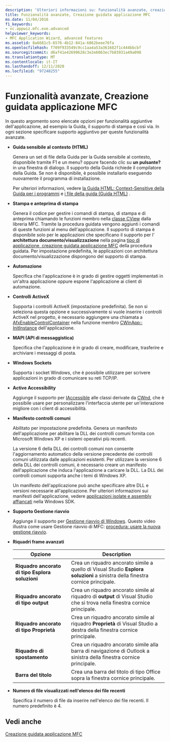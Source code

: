 ```yaml
---
description: 'Ulteriori informazioni su: funzionalità avanzate, creazione guidata applicazione MFC'
title: Funzionalità avanzate, Creazione guidata applicazione MFC
ms.date: 11/04/2016
f1_keywords:
- vc.appwiz.mfc.exe.advanced
helpviewer_keywords:
- MFC Application Wizard, advanced features
ms.assetid: 8a6681c5-6576-4b12-841a-6862beee76fa
ms.openlocfilehash: f709f933549c9cc1aa4a53a361682f1c444bbcbf
ms.sourcegitcommit: d6af41e42699628c3e2e6063ec7b03931a49a098
ms.translationtype: MT
ms.contentlocale: it-IT
ms.lasthandoff: 12/11/2020
ms.locfileid: "97248255"
---
```

# <a name="advanced-features-mfc-application-wizard"></a>Funzionalità avanzate, Creazione guidata applicazione MFC

In questo argomento sono elencate opzioni per funzionalità aggiuntive dell'applicazione, ad esempio la Guida, il supporto di stampa e così via. In ogni sezione specificare supporto aggiuntivo per queste funzionalità avanzate.

- **Guida sensibile al contesto (HTML)**

   Genera un set di file della Guida per la Guida sensibile al contesto, disponibile tramite F1 e un menu? oppure facendo clic su **un pulsante?** in una finestra di dialogo. Il supporto della Guida richiede il compilatore della Guida. Se non è disponibile, è possibile installarlo eseguendo nuovamente il programma di installazione.

   Per ulteriori informazioni, vedere [la Guida HTML: Context-Sensitive della Guida per i programmi](../../mfc/html-help-context-sensitive-help-for-your-programs.md) e [i file della guida (Guida HTML)](../../build/reference/help-files-html-help.md) .

- **Stampa e anteprima di stampa**

   Genera il codice per gestire i comandi di stampa, di stampa e di anteprima chiamando le funzioni membro nella [classe CView](../../mfc/reference/cview-class.md) dalla libreria MFC. Tramite la procedura guidata vengono aggiunti i comandi di queste funzioni al menu dell'applicazione. Il supporto di stampa è disponibile solo per le applicazioni che specificano il supporto per l' **architettura documento/visualizzazione** nella pagina [tipo di applicazione, creazione guidata applicazione MFC](../../mfc/reference/application-type-mfc-application-wizard.md) della procedura guidata. Per impostazione predefinita, le applicazioni con architettura documento/visualizzazione dispongono del supporto di stampa.

- **Automazione**

   Specifica che l'applicazione è in grado di gestire oggetti implementati in un'altra applicazione oppure espone l'applicazione ai client di automazione.

- **Controlli ActiveX**

   Supporta i controlli ActiveX (impostazione predefinita). Se non si seleziona questa opzione e successivamente si vuole inserire i controlli ActiveX nel progetto, è necessario aggiungere una chiamata a [AfxEnableControlContainer](ole-initialization.md#afxenablecontrolcontainer) nella funzione membro [CWinApp:: InitInstance](../../mfc/reference/cwinapp-class.md#initinstance) dell'applicazione.

- **MAPI (API di messaggistica)**

   Specifica che l'applicazione è in grado di creare, modificare, trasferire e archiviare i messaggi di posta.

- **Windows Sockets**

   Supporta i socket Windows, che è possibile utilizzare per scrivere applicazioni in grado di comunicare su reti TCP/IP.

- **Active Accessibility**

   Aggiunge il supporto per [IAccessible](/windows/win32/api/oleacc/nn-oleacc-iaccessible) alle classi derivate da [CWnd](../../mfc/reference/cwnd-class.md), che è possibile usare per personalizzare l'interfaccia utente per un'interazione migliore con i client di accessibilità.

- **Manifesto controlli comuni**

   Abilitato per impostazione predefinita. Genera un manifesto dell'applicazione per abilitare la DLL dei controlli comuni fornita con Microsoft Windows XP e i sistemi operativi più recenti.

   La versione 6 della DLL dei controlli comuni non consente l'aggiornamento automatico della versione precedente dei controlli comuni utilizzata dalle applicazioni esistenti. Per utilizzare la versione 6 della DLL dei controlli comuni, è necessario creare un manifesto dell'applicazione che induca l'applicazione a caricare la DLL. La DLL dei controlli comuni supporta anche i temi di Windows XP.

   Un manifesto dell'applicazione può anche specificare altre DLL e versioni necessarie all'applicazione. Per ulteriori informazioni sui manifesti dell'applicazione, vedere [applicazioni isolate e assembly affiancati](/windows/win32/SbsCs/isolated-applications-and-side-by-side-assemblies-portal) nella Windows SDK.

- **Supporto Gestione riavvio**

   Aggiunge il supporto per [Gestione riavvio di Windows](/windows/win32/RstMgr/using-restart-manager). Questo video illustra come usare Gestione riavvio di MFC: [procedura: usare la nuova gestione riavvio](/previous-versions/visualstudio/visual-studio-2010/dd831853(v%3dvs.100)).

- **Riquadri frame avanzati**

   |Opzione|Description|
   |------------|-----------------|
   |**Riquadro ancorato di tipo Esplora soluzioni**|Crea un riquadro ancorato simile a quello di Visual Studio **Esplora soluzioni** a sinistra della finestra cornice principale.|
   |**Riquadro ancorato di tipo output**|Crea un riquadro ancorato simile al riquadro di **output** di Visual Studio che si trova nella finestra cornice principale.|
   |**Riquadro ancorato di tipo Proprietà**|Crea un riquadro ancorato simile al riquadro **Proprietà** di Visual Studio a destra della finestra cornice principale.|
   |**Riquadro di spostamento**|Crea un riquadro ancorato simile alla barra di navigazione di Outlook a sinistra della finestra cornice principale.|
   |**Barra del titolo**|Crea una barra del titolo di tipo Office sopra la finestra cornice principale.|

- **Numero di file visualizzati nell'elenco dei file recenti**

   Specifica il numero di file da inserire nell'elenco dei file recenti. Il numero predefinito è 4.

## <a name="see-also"></a>Vedi anche

[Creazione guidata applicazione MFC](../../mfc/reference/mfc-application-wizard.md)
